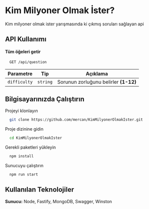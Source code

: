 # Kim Milyoner Olmak İster?

Kim milyoner olmak ister yarışmasında ki çıkmış soruları sağlayan api

## API Kullanımı

#### Tüm öğeleri getir

```http
  GET /api/question
```

|  Parametre   |   Tip    |               Açıklama                |
| :----------: | :------: | :-----------------------------------: |
| `difficulty` | `string` | Sorunun zorluğunu belirler **(1-12)** |

## Bilgisayarınızda Çalıştırın

Projeyi klonlayın

```bash
  git clone https://github.com/mercan/KimMilyonerOlmakIster.git
```

Proje dizinine gidin

```bash
  cd KimMilyonerOlmakIster
```

Gerekli paketleri yükleyin

```bash
  npm install
```

Sunucuyu çalıştırın

```bash
  npm run start
```

## Kullanılan Teknolojiler

**Sunucu:** Node, Fastify, MongoDB, Swagger, Winston
